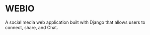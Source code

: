 # WEBIO
A social media web application built with Django that allows users to connect, share, and Chat.
